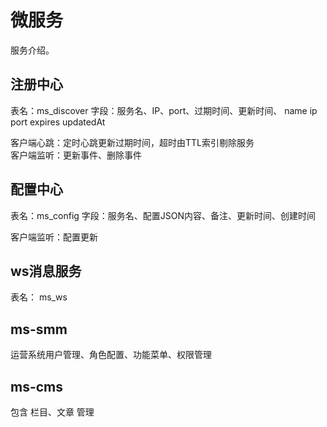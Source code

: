 # 微服务

服务介绍。


## 注册中心

表名：ms_discover
字段：服务名、IP、port、过期时间、更新时间、
      name   ip  port  expires  updatedAt
      
客户端心跳：定时心跳更新过期时间，超时由TTL索引剔除服务      
客户端监听：更新事件、删除事件 
     
## 配置中心

表名：ms_config
字段：服务名、配置JSON内容、备注、更新时间、创建时间

客户端监听：配置更新


## ws消息服务

表名： ms_ws

## ms-smm

运营系统用户管理、角色配置、功能菜单、权限管理


## ms-cms

包含 栏目、文章 管理

